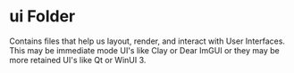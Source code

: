 # ui Folder
Contains files that help us layout, render, and interact with User Interfaces. This may be immediate mode UI's like Clay or Dear ImGUI or they may be more retained UI's like Qt or WinUI 3.